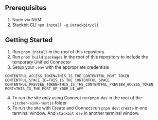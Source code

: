 ## Prerequisites
1. Node via NVM
2. Stackbit CLI `npm install -g @stackbit/cli`


## Getting Started

1. Run `pnpm install` in the root of this repository.
2. Run `pnpm build:packages` in the root of this repository to include the temporary Unified Connector
3. Setup your `.env` with the appropriate credentials

```
CONTENTFUL_ACCESS_TOKEN=THIS_IS_THE_CONTENTFUL_MGMT_TOKEN
CONTENTFUL_SPACE_ID=THIS_IS_THE_CONTENTFUL_SPACE
CONTENTFUL_PREVIEW_TOKEN=THIS_IS_THE_CONTENTFUL_PREVIEW_ACCESS_TOKEN
PORT=THIS_IS_THE_PORT_OF_YOUR_UI_APP
```

4. To run the site _only_ using Connect run `pnpm dev` in the root of the `kitchen-sink-nextjs` folder
5. To run the site with Create and Connect run `pnpm dev:create` in one terminal window. And `stackbit dev` in another terminal window.